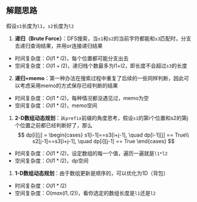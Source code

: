 ## 解题思路
假设`s1`长度为`l1`，`s2`长度为`l2`
1. **递归（Brute Force）**：DFS搜索，当`s1`和`s2`的当前字符都能和`s3`匹配时，分支去递归查询结果，并用or连接递归结果

 + 时间复杂度：$O(l1*l2)$，每个位置都可能分支出去
 + 空间复杂度：$O(l1+l2)$，递归栈个数最多为l1+l2，即长度不会超过`s3`的长度

2. **递归+memo**：第一种办法在搜索过程中重复了后续的一些同样判断，因此可以考虑采用memo的方式保存已经判断的结果

 + 时间复杂度：$O(l1*l2)$，每种情况都没遇见过，memo为空
 + 空间复杂度：$O(l1*l2)$，memo空间

1. **2-D数组动态规划**：从`prefix`前缀的角度思考，假设`s1`的第i个位置和s2的第j个位置之前都已经判断好了，那么
$$
dp[i][j] = \begin{cases}
s1[i-1]==s3[i+j-1], \quad dp[i-1][j] == True\\
s2[j-1]==s3[i+j-1], \quad dp[i][j-1] == True
\end{cases}
$$

 + 时间复杂度：$O(l1*l2)$，设定数组的每一个值，遍历一遍就是`l1*l2`
 + 空间复杂度：$O(l1*l2)$，dp空间

1. **1-D数组动态规划**：由于数组更新是顺序的，可以优化为1D（背包）

 + 时间复杂度：$O(l1*l2)$
 + 空间复杂度：$O(max(l1,l2))$，看你选定的数组长度是`l1`还是`l2`
